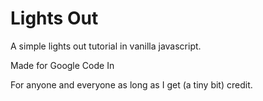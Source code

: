 # Lights Out
A simple lights out tutorial in vanilla javascript.

Made for Google Code In

For anyone and everyone as long as I get (a tiny bit) credit.
